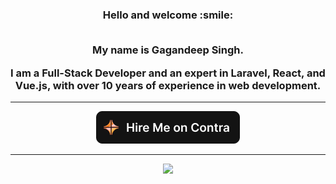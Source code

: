 <h3 align="center">
  Hello and welcome :smile:
  <br>
  <br>
  
My name is Gagandeep Singh. 

I am a Full-Stack Developer and an expert in Laravel, React, and Vue.js, with over 10 years of experience in web development. 
</h3>



<hr>

<p align="center">
  <a href="https://contra.com/gagansday" target="_blank">
    <img alt="Hire on Contra" src="hiremeoncontra-light.png">
  </a>
</p>

<hr>

<p align="center">
	<img width="450em" src="https://github-readme-streak-stats.herokuapp.com/?user=gagansday&include_all_commits=true&hide_border=true&theme=dark"/>
</p>


